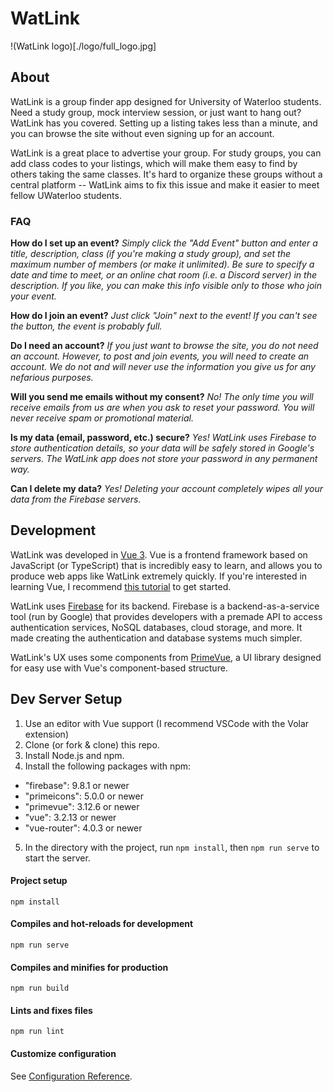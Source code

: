 # WatLink

!(WatLink logo)[./logo/full_logo.jpg]

## About
WatLink is a group finder app designed for University of Waterloo students. Need a study group, mock interview session, or just want to hang out? WatLink has you covered. Setting up a listing takes less than a minute, and you can browse the site without even signing up for an account. 

WatLink is a great place to advertise your group. For study groups, you can add class codes to your listings, which will make them easy to find by others taking the same classes. It's hard to organize these groups without a central platform -- WatLink aims to fix this issue and make it easier to meet fellow UWaterloo students.

### FAQ
**How do I set up an event?**
*Simply click the "Add Event" button and enter a title, description, class (if you're making a study group), and set the maximum number of members (or make it unlimited). Be sure to specify a date and time to meet, or an online chat room (i.e. a Discord server) in the description. If you like, you can make this info visible only to those who join your event.*

**How do I join an event?**
*Just click "Join" next to the event! If you can't see the button, the event is probably full.*

**Do I need an account?**
*If you just want to browse the site, you do not need an account. However, to post and join events, you will need to create an account. We do not and will never use the information you give us for any nefarious purposes.*

**Will you send me emails without my consent?**
*No! The only time you will receive emails from us are when you ask to reset your password. You will never receive spam or promotional material.*

**Is my data (email, password, etc.) secure?**
*Yes! WatLink uses Firebase to store authentication details, so your data will be safely stored in Google's servers. The WatLink app does not store your password in any permanent way.*

**Can I delete my data?**
*Yes! Deleting your account completely wipes all your data from the Firebase servers.*

## Development
WatLink was developed in [Vue 3](https://vuejs.org). Vue is a frontend framework based on JavaScript (or TypeScript) that is incredibly easy to learn, and allows you to produce web apps like WatLink extremely quickly. If you're interested in learning Vue, I recommend [this tutorial](https://www.youtube.com/watch?v=qZXt1Aom3Cs) to get started. 

WatLink uses [Firebase](https://firebase.google.com) for its backend. Firebase is a backend-as-a-service tool (run by Google) that provides developers with a premade API to access authentication services, NoSQL databases, cloud storage, and more. It made creating the authentication and database systems much simpler.

WatLink's UX uses some components from [PrimeVue](https://www.primefaces.org/primevue), a UI library designed for easy use with Vue's component-based structure.

## Dev Server Setup
1. Use an editor with Vue support (I recommend VSCode with the Volar extension)
2. Clone (or fork & clone) this repo.
3. Install Node.js and npm.
4. Install the following packages with npm:
  - "firebase": 9.8.1 or newer
  - "primeicons": 5.0.0 or newer
  - "primevue": 3.12.6 or newer
  - "vue": 3.2.13 or newer
  - "vue-router": 4.0.3 or newer
5. In the directory with the project, run `npm install`, then `npm run serve` to start the server.

#### Project setup
```
npm install
```

#### Compiles and hot-reloads for development
```
npm run serve
```

#### Compiles and minifies for production
```
npm run build
```

#### Lints and fixes files
```
npm run lint
```

#### Customize configuration
See [Configuration Reference](https://cli.vuejs.org/config/).
